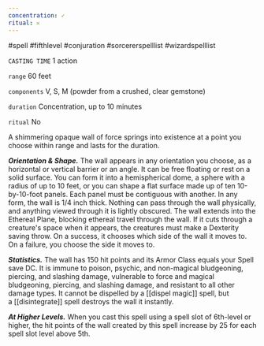```yaml
---
concentration: ✓
ritual: 𐄂
---
```

#spell #fifthlevel #conjuration #sorcererspelllist #wizardspelllist

`CASTING TIME`
1 action

`range`
60 feet

`components`
V, S, M (powder from a crushed, clear gemstone)

`duration`
Concentration, up to 10 minutes

`ritual`
No

A shimmering opaque wall of force springs into existence at a point you choose within range and lasts for the duration.

_**Orientation & Shape.**_ The wall appears in any orientation you choose, as a horizontal or vertical barrier or an angle. It can be free floating or rest on a solid surface. You can form it into a hemispherical dome, a sphere with a radius of up to 10 feet, or you can shape a flat surface made up of ten 10-by-10-foot panels. Each panel must be contiguous with another. In any form, the wall is 1/4 inch thick. Nothing can pass through the wall physically, and anything viewed through it is lightly obscured. The wall extends into the Ethereal Plane, blocking ethereal travel through the wall. If it cuts through a creature's space when it appears, the creatures must make a Dexterity saving throw. On a success, it chooses which side of the wall it moves to. On a failure, you choose the side it moves to.

_**Statistics.**_ The wall has 150 hit points and its Armor Class equals your Spell save DC. It is immune to poison, psychic, and non-magical bludgeoning, piercing, and slashing damage, vulnerable to force and magical bludgeoning, piercing, and slashing damage, and resistant to all other damage types. It cannot be dispelled by a [[dispel magic]] spell, but a [[disintegrate]] spell destroys the wall it instantly.

_**At Higher Levels.**_ When you cast this spell using a spell slot of 6th-level or higher, the hit points of the wall created by this spell increase by 25 for each spell slot level above 5th.